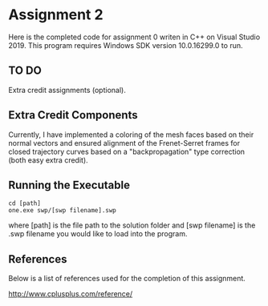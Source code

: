 # Assignment 2

Here is the completed code for assignment 0 writen in C++ on Visual Studio 2019. 
This program requires Windows SDK version 10.0.16299.0 to run. 

## TO DO

Extra credit assignments (optional).

## Extra Credit Components

Currently, I have implemented a coloring of the mesh faces based on their normal vectors and ensured alignment of the Frenet-Serret frames for closed trajectory curves based on a "backpropagation" type correction (both easy extra credit).

## Running the Executable

```
cd [path]
one.exe swp/[swp filename].swp
```

where [path] is the file path to the solution folder and [swp filename] is the .swp filename you would like to load into the program.

## References

Below is a list of references used for the completion of this assignment. 

http://www.cplusplus.com/reference/

